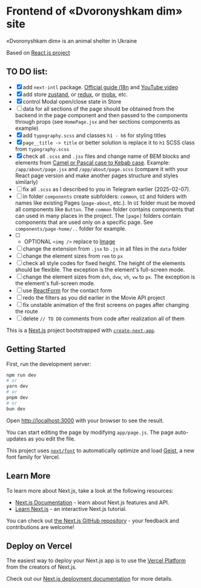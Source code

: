 # Frontend of «Dvoronyshkam dim» site

«Dvoronyshkam dim» is an animal shelter in Ukraine

Based on [React.js project](https://github.com/KaramushkoAndrii/dvornyshkam-dim)

## TO DO list:

- [x] add `next-intl` package. [Official guide i18n](https://next-intl.dev/docs/getting-started/app-router/with-i18n-routing) and [YouTube video](https://www.youtube.com/watch?v=2Jh9olZXBfw)
- [x] add store [zustand](https://zustand-demo.pmnd.rs/), or [redux](https://react-redux.js.org/introduction/getting-started), or [mobx](https://mobx.js.org/README.html), etc.
- [x] control Modal open/close state in Store
- [ ] data for all sections of the page should be obtained from the backend in the page component and then passed to the components through props (see `HomePage.jsx` and her sections components as example)
- [x] add `typography.scss` and classes `h1 - h6` for styling titles
- [x] `page__title -> title` or better solution is replace it to `h1` SCSS class from `typography.scss`
- [x] check all `.scss` and `.jsx` files and change name of BEM blocks and elements from [Camel or Pascal case to Kebab case](https://medium.com/@alivander/camel-pascal-snake-case-%D0%B8-%D0%B4%D1%80%D1%83%D0%B3%D0%B8%D0%B5-%D1%81%D1%82%D0%B8%D0%BB%D0%B8-%D0%BD%D0%B0%D0%BF%D0%B8%D1%81%D0%B0%D0%BD%D0%B8%D1%8F-288ec62ca0d0). Example: `/app/about/page.jsx` and `/app/about/page.scss` (compare it with your React page version and make another pages structure and styles similarly)
- [ ] fix all `.scss` as I described to you in Telegram earlier (2025-02-07).
- [ ] in folder `components` create subfolders: `common`, `UI` and folders with names like existing Pages (`page-about`, etc.). In `UI` folder must be moved all components like `Button`. The `common` folder contains components that can used in many places in the project. The `[page]` folders contain components that are used only on a specific page. See `components/page-home/..` folder for example.
- [ ] - OPTIONAL `<img />` replace to [Image](https://nextjs.org/docs/pages/api-reference/components/image)
- [ ] change the extension from `.jsx` to `.js` in all files in the `data` folder
- [ ] change the element sizes from `rem` to `px`
- [ ] check all style codes for fixed height. The height of the elements should be flexible. The exception is the element's full-screen mode.
- [ ] change the element sizes from `dvh`, `dvw`, `vh`, `vw` to `px`. The exception is the element's full-screen mode.
- [ ] use [ReactForm](https://react-hook-form.com/) for the contact form
- [ ] redo the filters as you did earlier in the Movie API project
- [ ] fix unstable animation of the first screens on pages after changing the route
- [ ] delete `// TO DO` comments from code after realization all of them

This is a [Next.js](https://nextjs.org) project bootstrapped with [`create-next-app`](https://nextjs.org/docs/app/api-reference/cli/create-next-app).

## Getting Started

First, run the development server:

```bash
npm run dev
# or
yarn dev
# or
pnpm dev
# or
bun dev
```

Open [http://localhost:3000](http://localhost:3000) with your browser to see the result.

You can start editing the page by modifying `app/page.js`. The page auto-updates as you edit the file.

This project uses [`next/font`](https://nextjs.org/docs/app/building-your-application/optimizing/fonts) to automatically optimize and load [Geist](https://vercel.com/font), a new font family for Vercel.

## Learn More

To learn more about Next.js, take a look at the following resources:

- [Next.js Documentation](https://nextjs.org/docs) - learn about Next.js features and API.
- [Learn Next.js](https://nextjs.org/learn) - an interactive Next.js tutorial.

You can check out [the Next.js GitHub repository](https://github.com/vercel/next.js) - your feedback and contributions are welcome!

## Deploy on Vercel

The easiest way to deploy your Next.js app is to use the [Vercel Platform](https://vercel.com/new?utm_medium=default-template&filter=next.js&utm_source=create-next-app&utm_campaign=create-next-app-readme) from the creators of Next.js.

Check out our [Next.js deployment documentation](https://nextjs.org/docs/app/building-your-application/deploying) for more details.
